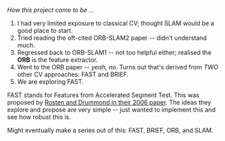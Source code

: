 *How this project came to be ...*
1. I had very limited exposure to classical CV; thought SLAM would be a good place to start.
2. Tried reading the oft-cited ORB-SLAM2 paper -- didn't understand much.
3. Regressed back to ORB-SLAM1 -- not too helpful either; realised the **ORB** is the feature extractor.
4. Went to the ORB paper -- *yeah, no*. Turns out that's derived from *TWO* other CV approaches: FAST and BRIEF.
5. We are exploring FAST.

FAST stands for Features from Accelerated Segment Test. This was proposed by [Rosten and Drummond in their 2006 paper](https://www.edwardrosten.com/work/rosten_2006_machine.pdf). The ideas they explore and propose are very simple -- just wanted to implement this and see how robust this is.

Might eventually make a series out of this: FAST, BRIEF, ORB, and SLAM.

